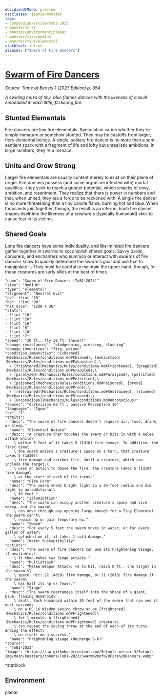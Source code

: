 ```yaml
---
obsidianUIMode: preview
cssclasses: json5e-monster
tags:
- compendium/src/5e/tob1-2023
- monster/cr/7
- monster/environment/planar
- monster/size/medium
- monster/type/elemental
statblock: inline
aliases: ["Swarm of Fire Dancers"]
---
```

# [Swarm of Fire Dancers](Mechanics\bestiary\elemental/swarm-of-fire-dancers-tob1-2023.md)
*Source: Tome of Beasts 1 (2023 Edition) p. 354*  

*A swirling mass of tiny, blue flames dances with the likeness of a skull embedded in each little, flickering fire.*

## Stunted Elementals

Fire dancers are tiny fire elementals. Speculation varies whether they're simply immature or somehow stunted. They may be castoffs from larger, fiery elemental beings. A single, solitary fire dancer is no more than a semi-sentient spark with a fragment of life and lofty but unrealistic ambitions. In large numbers, they're a menace.

## Unite and Grow Strong

Larger fire elementals are usually content merely to exist on their plane of origin. Fire dancers possess (and some argue are infected with) mortal qualities—they seek to reach a greater potential, which smacks of envy, ambition, and resentment. They realize that there is power in numbers and that, when united, they are a force to be reckoned with. A single fire dancer is no more threatening than a tiny candle flame, burning hot and blue. When thousands join together, though, the result is an inferno. Each fire dancer shapes itself into the likeness of a creature's (typically humanoid) skull to cause fear in its victims.

## Shared Goals

Lone fire dancers have some individuality, and like-minded fire dancers gather together in swarms to accomplish shared goals. Savvy bards, conjurers, and enchanters who summon or interact with swarms of fire dancers know to quickly determine the swarm's goal and use that to manipulate it. They must be careful to maintain the upper hand, though, for these creatures are surly allies at the best of times.

```statblock
"name": "Swarm of Fire Dancers (ToB1-2023)"
"size": "Medium"
"type": "elemental"
"alignment": "Neutral Evil"
"ac": !!int "15"
"hp": !!int "90"
"hit_dice": "12d8 + 36"
"stats":
- !!int "10"
- !!int "20"
- !!int "16"
- !!int "6"
- !!int "10"
- !!int "7"
"speed": "30 ft., fly 30 ft. (hover)"
"damage_resistances": "bludgeoning, piercing, slashing"
"damage_immunities": "fire, poison"
"condition_immunities": "[charmed](Mechanics/Rules/conditions.md#Charmed), [exhaustion](Mechanics/Rules/conditions.md#Exhaustion),\
  \ [frightened](Mechanics/Rules/conditions.md#Frightened), [grappled](Mechanics/Rules/conditions.md#Grappled),\
  \ [paralyzed](Mechanics/Rules/conditions.md#Paralyzed), [petrified](Mechanics/Rules/conditions.md#Petrified),\
  \ [poisoned](Mechanics/Rules/conditions.md#Poisoned), [prone](Mechanics/Rules/conditions.md#Prone),\
  \ [restrained](Mechanics/Rules/conditions.md#Restrained), [stunned](Mechanics/Rules/conditions.md#Stunned),\
  \ [unconscious](Mechanics/Rules/conditions.md#Unconscious)"
"senses": "darkvision 60 ft., passive Perception 10"
"languages": "Ignan"
"cr": "7"
"traits":
- "desc": "The swarm of fire dancers doesn't require air, food, drink, or sleep."
  "name": "Elemental Nature"
- "desc": "A creature that touches the swarm or hits it with a melee attack while\
    \ within 5 feet of it takes 5 (1d10) fire damage. In addition, the first time\
    \ the swarm enters a creature's space on a turn, that creature takes 5 (1d10)\
    \ fire damage and catches fire. Until a creature, which can include the target,\
    \ uses an action to douse the fire, the creature takes 5 (1d10) fire damage\
    \ at the start of each of its turns."
  "name": "Fire Form"
- "desc": "The swarm sheds bright light in a 30-foot radius and dim light to an additional\
    \ 30 feet."
  "name": "Illumination"
- "desc": "The swarm can occupy another creature's space and vice versa, and the swarm\
    \ can move through any opening large enough for a Tiny Elemental. The swarm can't\
    \ regain hp or gain temporary hp."
  "name": "Swarm"
- "desc": "For every 5 feet the swarm moves in water, or for every gallon of water\
    \ splashed on it, it takes 1 cold damage."
  "name": "Water Susceptibility"
"actions":
- "desc": "The swarm of fire dancers can use its Frightening Visage, if available.\
    \ It then makes two Singe attacks."
  "name": "Multiattack"
- "desc": "Melee Weapon Attack: +8 to hit, reach 0 ft., one target in the swarm's\
    \ space. Hit: 22 (4d10) fire damage, or 11 (2d10) fire damage if the swarm\
    \ has half its hp or fewer."
  "name": "Singe"
- "desc": "The swarm rearranges itself into the shape of a giant, blue, flaming Humanoid\
    \ skull. Each Humanoid within 30 feet of the swarm that can see it must succeed\
    \ on a DC 16 Wisdom saving throw or be [frightened](Mechanics/Rules/conditions.md#Frightened)\
    \ for 1 minute. A [frightened](Mechanics/Rules/conditions.md#Frightened) creature\
    \ can repeat the saving throw at the end of each of its turns, ending the effect\
    \ on itself on a success."
  "name": "Frightening Visage (Recharge 5-6)"
"source":
- "ToB1-2023"
"image": "https://raw.githubusercontent.com/5etools-mirror-3/5etools-img/main/bestiary/tokens/ToB1-2023/Swarm%20of%20Fire%20Dancers.webp"
```
^statblock

## Environment

planar